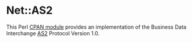Net::AS2
========

This Perl [CPAN module][1] provides an implementation of the Business
Data Interchange [AS2][2] Protocol Version 1.0.

 [1]: https://metacpan.org/release/Net-AS2

 [2]: https://www.ietf.org/rfc/rfc4130.txt

